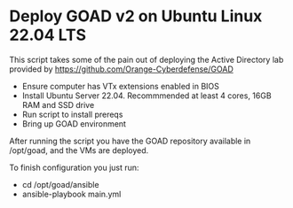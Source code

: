 # Deploy GOAD v2 on Ubuntu Linux 22.04 LTS

This script takes some of the pain out of deploying the Active Directory lab provided by https://github.com/Orange-Cyberdefense/GOAD

- Ensure computer has VTx extensions enabled in BIOS
- Install Ubuntu Server 22.04. Recommmended at least 4 cores, 16GB RAM and SSD drive
- Run script to install prereqs
- Bring up GOAD environment

After running the script you have the GOAD repository available in /opt/goad, and the VMs are deployed.

To finish configuration you just run:
- cd /opt/goad/ansible
- ansible-playbook main.yml

